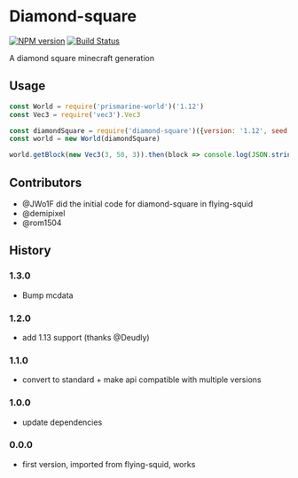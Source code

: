 # Diamond-square
[![NPM version](https://img.shields.io/npm/v/diamond-square.svg)](http://npmjs.com/package/diamond-square)
[![Build Status](https://github.com/PrismarineJS/diamond-square/workflows/CI/badge.svg)](https://github.com/PrismarineJS/diamond-square/actions?query=workflow%3A%22CI%22)

A diamond square minecraft generation

## Usage

```js
const World = require('prismarine-world')('1.12')
const Vec3 = require('vec3').Vec3

const diamondSquare = require('diamond-square')({version: '1.12', seed: Math.floor(Math.random() * Math.pow(2, 31))})
const world = new World(diamondSquare)

world.getBlock(new Vec3(3, 50, 3)).then(block => console.log(JSON.stringify(block, null, 2)))
```

## Contributors

* @JWo1F did the initial code for diamond-square in flying-squid
* @demipixel
* @rom1504

## History

### 1.3.0

* Bump mcdata

### 1.2.0

* add 1.13 support (thanks @Deudly)

### 1.1.0

* convert to standard + make api compatible with multiple versions

### 1.0.0

* update dependencies

### 0.0.0

* first version, imported from flying-squid, works
